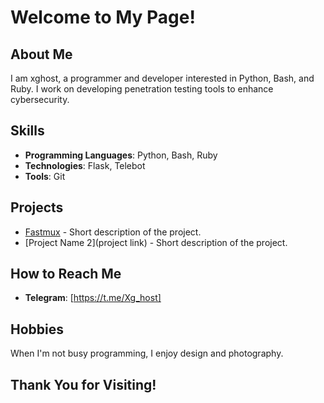 # Welcome to My Page!

## About Me
I am xghost, a programmer and developer interested in Python, Bash, and Ruby. I work on developing penetration testing tools to enhance cybersecurity.

## Skills
- **Programming Languages**: Python, Bash, Ruby
- **Technologies**: Flask, Telebot
- **Tools**: Git

## Projects
- [Fastmux](https://github.com/Xghostxdz/Fastmux) - Short description of the project.
- [Project Name 2](project link) - Short description of the project.

## How to Reach Me
- **Telegram**: [https://t.me/Xg_host]

## Hobbies
When I'm not busy programming, I enjoy design and photography.

## Thank You for Visiting!
